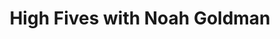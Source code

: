 ﻿---
title: High Fives with Noah Goldman
description: We sat down and talked with Noah Goldman about prospecting at the enterprise level, and how many companies get it wrong.
coverImage: ./img/podcast/podcast-image-18.jpg
refLink: leadiq.com

audioLinks: https://w.soundcloud.com/player/?url=https%3A%2F%2Fapi.soundcloud.com%2Ftracks%2F340162123&amp;auto_play=false&amp;show_artwork=true&amp;visual=true&amp;origin=twitter
webImage: ./img/podcast/video-img/image-18.png
---